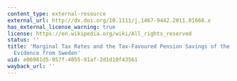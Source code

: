 ```yaml
---
content_type: external-resource
external_url: http://dx.doi.org/10.1111/j.1467-9442.2011.01668.x
has_external_license_warning: true
license: https://en.wikipedia.org/wiki/All_rights_reserved
status: ''
title: 'Marginal Tax Rates and the Tax-Favoured Pension Savings of the Self-Employed:
  Evidence from Sweden'
uid: e06981d5-957f-4055-91af-2d1d10f43561
wayback_url: ''
---
```

